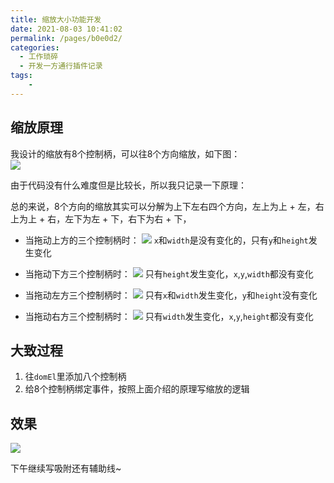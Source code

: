```yaml
---
title: 缩放大小功能开发
date: 2021-08-03 10:41:02
permalink: /pages/b0e0d2/
categories:
  - 工作琐碎
  - 开发一方通行插件记录
tags:
    -
---
```

## 缩放原理
我设计的缩放有8个控制柄，可以往8个方向缩放，如下图：  
![](https://gitee.com/knif/img/raw/master/img/20210220210803104438.png)

由于代码没有什么难度但是比较长，所以我只记录一下原理：

总的来说，8个方向的缩放其实可以分解为上下左右四个方向，左上为上 + 左，右上为上 + 右，左下为左 + 下，右下为右 + 下，

- 当拖动上方的三个控制柄时：
![](https://gitee.com/knif/img/raw/master/img/202102up.jpg)
`x`和`width`是没有变化的，只有`y`和`height`发生变化

- 当拖动下方三个控制柄时：
![](https://gitee.com/knif/img/raw/master/img/202102down.jpg)
只有`height`发生变化，`x`,`y`,`width`都没有变化

- 当拖动左方三个控制柄时：
![](https://gitee.com/knif/img/raw/master/img/202102left.jpg)
只有`x`和`width`发生变化，`y`和`height`没有变化

- 当拖动右方三个控制柄时：
![](https://gitee.com/knif/img/raw/master/img/202102right.jpg)
只有`width`发生变化，`x`,`y`,`height`都没有变化

## 大致过程
1. 往`domEl`里添加八个控制柄
2. 给8个控制柄绑定事件，按照上面介绍的原理写缩放的逻辑

## 效果
![](https://gitee.com/knif/img/raw/master/img/2021020803.gif)

下午继续写吸附还有辅助线~